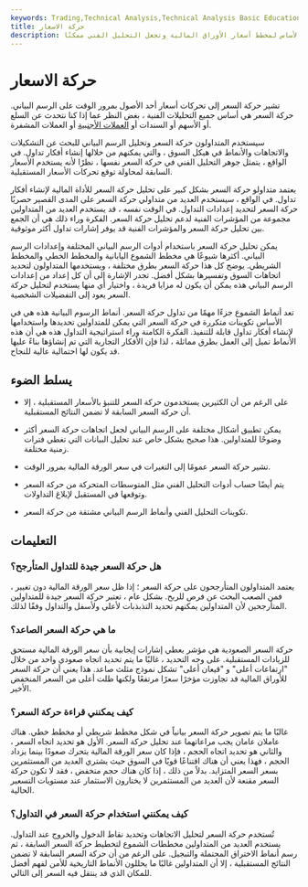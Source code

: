 ```yaml
---
keywords: Trading,Technical Analysis,Technical Analysis Basic Education,Crypto
title: حركة الاسعار
description: حركة السعر هي حركة سعر الورقة المالية بمرور الوقت ، والتي تشكل الأساس لمخطط أسعار الأوراق المالية وتجعل التحليل الفني ممكنًا.
---
```


# حركة الاسعار
تشير حركة السعر إلى تحركات أسعار أحد الأصول بمرور الوقت على الرسم البياني. حركة السعر هي أساس جميع التحليلات الفنية ، بغض النظر عما إذا كنا نتحدث عن السلع أو الأسهم أو السندات أو [العملات الأجنبية](/forex) أو العملات المشفرة.

سيستخدم المتداولون حركة السعر وتحليل الرسم البياني للبحث عن التشكيلات والاتجاهات والأنماط في هيكل السوق ، والتي يمكنهم من خلالها إنشاء أفكار تداول. في الواقع ، يتمثل جوهر التحليل الفني في حركة السعر نفسها ، نظرًا لأنه يستخدم الأسعار السابقة لمحاولة توقع تحركات الأسعار المستقبلية.

يعتمد متداولو حركة السعر بشكل كبير على تحليل حركة السعر للأداة المالية لإنشاء أفكار تداول. في الواقع ، سيستخدم العديد من متداولي حركة السعر على المدى القصير حصريًا حركة السعر لتحديد إعدادات التداول. في الوقت نفسه ، قد يستخدم العديد من المتداولين مجموعة من المؤشرات الفنية لدعم تحليل حركة السعر. الفكرة وراء ذلك هي أن الجمع بين تحليل حركة السعر والمؤشرات الفنية قد يوفر إشارات تداول أكثر موثوقية.

يمكن تحليل حركة السعر باستخدام أدوات الرسم البياني المختلفة وإعدادات الرسم البياني. أكثرها شيوعًا هي مخطط الشموع اليابانية والمخطط الخطي والمخطط الشريطي. يوضح كل هذا حركة السعر بطرق مختلفة ، ويستخدمها المتداولون لتحديد اتجاهات السوق وتفسيرها بشكل أفضل. تجدر الإشارة إلى أن كل إعداد من إعدادات الرسم البياني هذه يمكن أن يكون له مزايا فريدة ، واختيار أي منها يستخدم لتحليل حركة السعر يعود إلى التفضيلات الشخصية.

تعد أنماط الشموع جزءًا مهمًا من تداول حركة السعر. أنماط الرسوم البيانية هذه هي في الأساس تكوينات متكررة في حركة السعر التي يمكن للمتداولين تحديدها واستخدامها لإنشاء أفكار تداول قابلة للتنفيذ. الفكرة الكامنة وراء استراتيجية التداول هذه هي أن هذه الأنماط تميل إلى العمل بطرق مماثلة ، لذا فإن الأفكار التجارية التي تم إنشاؤها بناءً عليها قد يكون لها احتمالية عالية للنجاح.

## يسلط الضوء

- على الرغم من أن الكثيرين يستخدمون حركة السعر للتنبؤ بالأسعار المستقبلية ، إلا أن حركة السعر السابقة لا تضمن النتائج المستقبلية.

- يمكن تطبيق أشكال مختلفة على الرسم البياني لجعل اتجاهات حركة السعر أكثر وضوحًا للمتداولين. هذا صحيح بشكل خاص عند تحليل البيانات التي تغطي فترات زمنية مختلفة.

- تشير حركة السعر عمومًا إلى التغيرات في سعر الورقة المالية بمرور الوقت.

- يتم أيضًا حساب أدوات التحليل الفني مثل المتوسطات المتحركة من حركة السعر وتوقعها في المستقبل لإبلاغ التداولات.

- تكوينات التحليل الفني وأنماط الرسم البياني مشتقة من حركة السعر.

## التعليمات

### هل حركة السعر جيدة للتداول المتأرجح؟

يعتمد المتداولون المتأرجحون على حركة السعر ؛ إذا ظل سعر الورقة المالية دون تغيير ، فمن الصعب البحث عن فرص للربح. بشكل عام ، تعتبر حركة السعر جيدة للمتداولين المتأرجحين لأن المتداولين يمكنهم تحديد التذبذبات لأعلى ولأسفل والتداول وفقًا لذلك.

### ما هي حركة السعر الصاعد؟

حركة السعر الصعودية هي مؤشر يعطي إشارات إيجابية بأن سعر الورقة المالية مستحق للزيادات المستقبلية. على وجه التحديد ، غالبًا ما يتم تحديد اتجاه صعودي واحد من خلال "ارتفاعات أعلى" و "قيعان أعلى" تشكل نموذج مثلث صاعد. هذا يعني أن حركة السعر للأوراق المالية قد تجاوزت مؤخرًا سعرًا مرتفعًا ولكنها ظلت أعلى من السعر المنخفض الأخير.

### كيف يمكنني قراءة حركة السعر؟

غالبًا ما يتم تصوير حركة السعر بيانياً في شكل مخطط شريطي أو مخطط خطي. هناك عاملان عامان يجب مراعاتهما عند تحليل حركة السعر. الأول هو تحديد اتجاه السعر ، والثاني هو تحديد اتجاه الحجم ، فإذا كان سعر الورقة المالية يتحرك صعودًا بينما يزداد الحجم ، فهذا يعني أن هناك اقتناعًا قويًا في السوق حيث يشتري العديد من المستثمرين بسعر السعر المتزايد. بدلاً من ذلك ، إذا كان هناك حجم منخفض ، فقد لا تكون حركة السعر مقنعة لأن العديد من المستثمرين لا يختارون الاستثمار عند مستويات التسعير الحالية.

### كيف يمكنني استخدام حركة السعر في التداول؟

تُستخدم حركة السعر لتحليل الاتجاهات وتحديد نقاط الدخول والخروج عند التداول. يستخدم العديد من المتداولين مخططات الشموع لتخطيط حركة السعر السابقة ، ثم رسم أنماط الاختراق المحتملة والتبجيل. على الرغم من أن حركة السعر السابقة لا تضمن النتائج المستقبلية ، إلا أن المتداولين غالبًا ما يحللون الأنماط التاريخية للأمن لفهم أفضل للمكان الذي قد ينتقل فيه السعر إلى التالي.

